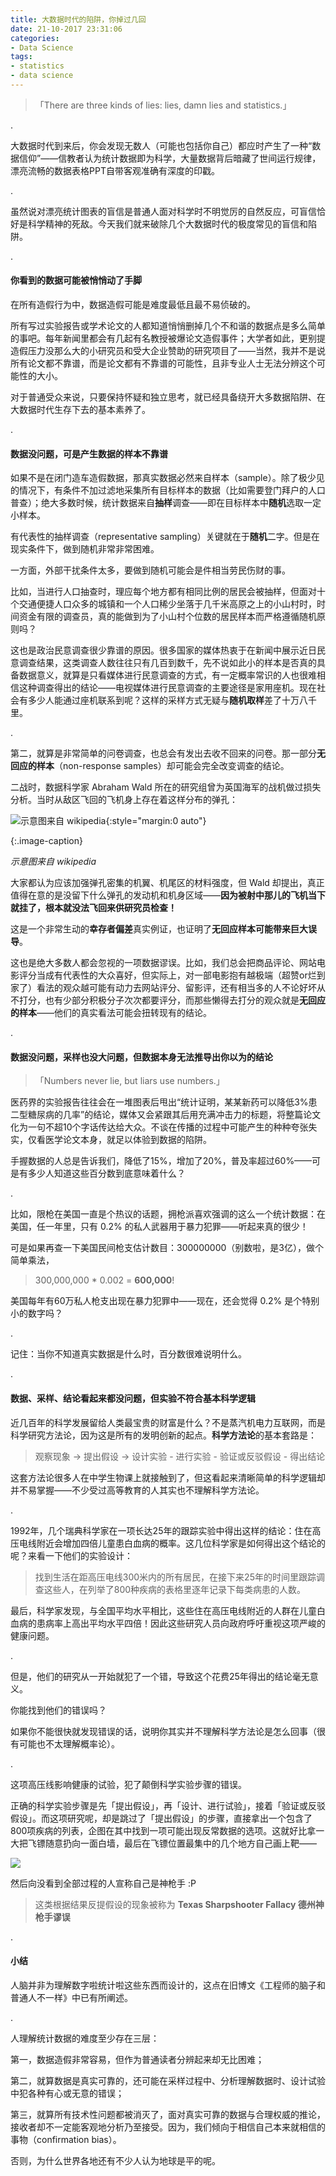 ```yaml
---
title: 大数据时代的陷阱，你掉过几回
date: 21-10-2017 23:31:06
categories:
- Data Science
tags: 
- statistics
- data science
---
```




> 「There are three kinds of lies: lies, damn lies and statistics.」

.

大数据时代到来后，你会发现无数人（可能也包括你自己）都应时产生了一种“数据信仰”——信教者认为统计数据即为科学，大量数据背后暗藏了世间运行规律，漂亮流畅的数据表格PPT自带客观准确有深度的印戳。

.

虽然说对漂亮统计图表的盲信是普通人面对科学时不明觉厉的自然反应，可盲信恰好是科学精神的死敌。今天我们就来破除几个大数据时代的极度常见的盲信和陷阱。

.

#### 你看到的数据可能被悄悄动了手脚

在所有造假行为中，数据造假可能是难度最低且最不易侦破的。

所有写过实验报告或学术论文的人都知道悄悄删掉几个不和谐的数据点是多么简单的事吧。每年新闻里都会有几起有名教授被爆论文造假事件；大学者如此，更别提造假压力没那么大的小研究员和受大企业赞助的研究项目了——当然，我并不是说所有论文都不靠谱，而是论文都有不靠谱的可能性，且非专业人士无法分辨这个可能性的大小。

对于普通受众来说，只要保持怀疑和独立思考，就已经具备绕开大多数据陷阱、在大数据时代生存下去的基本素养了。

.

#### 数据没问题，可是产生数据的样本不靠谱

如果不是在闭门造车造假数据，那真实数据必然来自样本（sample）。除了极少见的情况下，有条件不加过滤地采集所有目标样本的数据（比如需要登门拜户的人口普查）；绝大多数时候，统计数据来自**抽样**调查——即在目标样本中**随机**选取一定小样本。

有代表性的抽样调查（representative sampling）关键就在于**随机**二字。但是在现实条件下，做到随机非常非常困难。

一方面，外部干扰条件太多，要做到随机可能会是件相当劳民伤财的事。

比如，当进行人口抽查时，理应每个地方都有相同比例的居民会被抽样，但面对十个交通便捷人口众多的城镇和一个人口稀少坐落于几千米高原之上的小山村时，时间资金有限的调查员，真的能做到为了小山村个位数的居民样本而严格遵循随机原则吗？

这也是政治民意调查很少靠谱的原因。很多国家的媒体热衷于在新闻中展示近日民意调查结果，这类调查人数往往只有几百到数千，先不说如此小的样本是否真的具备数据意义，就算是只看媒体进行民意调查的方式，有一定概率常识的人也很难相信这种调查得出的结论——电视媒体进行民意调查的主要途径是家用座机。现在社会有多少人能通过座机联系到呢？这样的采样方式无疑与**随机取样**差了十万八千里。

.

第二，就算是非常简单的问卷调查，也总会有发出去收不回来的问卷。那一部分**无回应的样本**（non-response samples）却可能会完全改变调查的结论。

二战时，数据科学家 Abraham Wald 所在的研究组曾为英国海军的战机做过损失分析。当时从敌区飞回的飞机身上存在着这样分布的弹孔：

![示意图来自 wikipedia](https://upload.wikimedia.org/wikipedia/commons/thumb/9/98/Survivorship-bias.png/1024px-Survivorship-bias.png?1508580302367){:style="margin:0 auto"}

{:.image-caption}

*示意图来自 wikipedia*



大家都认为应该加强弹孔密集的机翼、机尾区的材料强度，但 Wald 却提出，真正值得在意的是没留下什么弹孔的发动机和机身区域——**因为被射中那儿的飞机当下就挂了，根本就没法飞回来供研究员检查！**

这是一个非常生动的**幸存者偏差**真实例证，也证明了**无回应样本可能带来巨大误导**。

这也是绝大多数人都会忽视的一项数据谬误。比如，我们总会把商品评论、网站电影评分当成有代表性的大众喜好，但实际上，对一部电影抱有越极端（超赞or烂到家了）看法的观众越可能有动力去网站评分、留影评，还有相当多的人不论好坏从不打分，也有少部分积极分子次次都要评分，而那些懒得去打分的观众就是**无回应的样本**——他们的真实看法可能会扭转现有的结论。

.

#### 数据没问题，采样也没大问题，但数据本身无法推导出你以为的结论

> 「Numbers never lie, but liars use numbers.」

医药界的实验报告往往会在一堆图表后甩出“统计证明，某某新药可以降低3%患二型糖尿病的几率”的结论，媒体又会紧跟其后用充满冲击力的标题，将整篇论文化为一句不超10个字话传达给大众。不谈在传播的过程中可能产生的种种夸张失实，仅看医学论文本身，就足以体验到数据的陷阱。

手握数据的人总是告诉我们，降低了15%，增加了20%，普及率超过60%——可是有多少人知道这些百分数到底意味着什么？

.

比如，限枪在美国一直是个热议的话题，拥枪派喜欢强调的这么一个统计数据：在美国，任一年里，只有 0.2% 的私人武器用于暴力犯罪——听起来真的很少！

可是如果再查一下美国民间枪支估计数目：300000000（别数啦，是3亿），做个简单乘法，

> 300,000,000 * 0.002 = **600,000**!

美国每年有60万私人枪支出现在暴力犯罪中——现在，还会觉得 0.2% 是个特别小的数字吗？

.

记住：当你不知道真实数据是什么时，百分数很难说明什么。

.

#### 数据、采样、结论看起来都没问题，但实验不符合基本科学逻辑

近几百年的科学发展留给人类最宝贵的财富是什么？不是蒸汽机电力互联网，而是科学研究方法论，因为这是所有的发明创新的起点。**科学方法论**的基本套路是：

> 观察现象 -> 提出假设 -> 设计实验 - 进行实验 - 验证或反驳假设 - 得出结论

这套方法论很多人在中学生物课上就接触到了，但这看起来清晰简单的科学逻辑却并不易掌握——不少受过高等教育的人其实也不理解科学方法论。

.

1992年，几个瑞典科学家在一项长达25年的跟踪实验中得出这样的结论：住在高压电线附近会增加四倍儿童患白血病的概率。这几位科学家是如何得出这个结论的呢？来看一下他们的实验设计：

> 找到生活在距高压电线300米内的所有居民，在接下来25年的时间里跟踪调查这些人，在列举了800种疾病的表格里逐年记录下每类病患的人数。

最后，科学家发现，与全国平均水平相比，这些住在高压电线附近的人群在儿童白血病的患病率上高出平均水平四倍！因此这些研究人员向政府呼吁重视这项严峻的健康问题。

.

但是，他们的研究从一开始就犯了一个错，导致这个花费25年得出的结论毫无意义。

你能找到他们的错误吗？

如果你不能很快就发现错误的话，说明你其实并不理解科学方法论是怎么回事（很有可能也不太理解概率论）。

.

这项高压线影响健康的试验，犯了颠倒科学实验步骤的错误。

正确的科学实验步骤是先「提出假设」，再「设计、进行试验」，接着「验证或反驳假设」。而这项研究呢，却是跳过了「提出假设」的步骤，直接拿出一个包含了800项疾病的列表，企图在其中找到一项可能出现反常数据的选项。这就好比拿一大把飞镖随意扔向一面白墙，最后在飞镖位置最集中的几个地方自己画上靶——

![](https://rampages.us/bortfeldst/wp-content/uploads/sites/11238/2015/09/33c113d0.jpg)





然后向没看到全部过程的人宣称自己是神枪手 :P

> 这类根据结果反提假设的现象被称为 **Texas Sharpshooter Fallacy 德州神枪手谬误**

.

#### 小结

人脑并非为理解数字啦统计啦这些东西而设计的，这点在旧博文《工程师的脑子和普通人不一样》中已有所阐述。

.

人理解统计数据的难度至少存在三层：

第一，数据造假非常容易，但作为普通读者分辨起来却无比困难；

第二，就算数据是真实可靠的，还可能在采样过程中、分析理解数据时、设计试验中犯各种有心或无意的错误；

第三，就算所有技术性问题都被消灭了，面对真实可靠的数据与合理权威的推论，接收者却不一定能客观地分析乃至接受。因为，我们倾向于相信自己本来就相信的事物（confirmation bias）。

否则，为什么世界各地还有不少人认为地球是平的呢。

